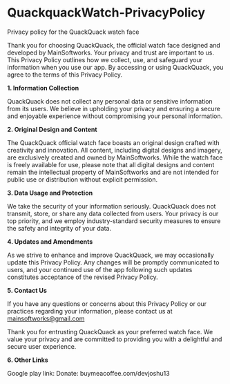 # QuackquackWatch-PrivacyPolicy
Privacy policy for the QuackQuack watch face

Thank you for choosing QuackQuack, the official watch face designed and developed by MainSoftworks. Your privacy and trust are important to us. This Privacy Policy outlines how we collect, use, and safeguard your information when you use our app. By accessing or using QuackQuack, you agree to the terms of this Privacy Policy.

**1. Information Collection**

QuackQuack does not collect any personal data or sensitive information from its users. We believe in upholding your privacy and ensuring a secure and enjoyable experience without compromising your personal information.

**2. Original Design and Content**

The QuackQuack official watch face boasts an original design crafted with creativity and innovation. All content, including digital designs and imagery, are exclusively created and owned by MainSoftworks. While the watch face is freely available for use, please note that all digital designs and content remain the intellectual property of MainSoftworks and are not intended for public use or distribution without explicit permission.

**3. Data Usage and Protection**

We take the security of your information seriously. QuackQuack does not transmit, store, or share any data collected from users. Your privacy is our top priority, and we employ industry-standard security measures to ensure the safety and integrity of your data.

**4. Updates and Amendments**

As we strive to enhance and improve QuackQuack, we may occasionally update this Privacy Policy. Any changes will be promptly communicated to users, and your continued use of the app following such updates constitutes acceptance of the revised Privacy Policy.

**5. Contact Us**

If you have any questions or concerns about this Privacy Policy or our practices regarding your information, please contact us at mainsoftworks@gmail.com

Thank you for entrusting QuackQuack as your preferred watch face. We value your privacy and are committed to providing you with a delightful and secure user experience.


**6. Other Links**

Google play link: 
Donate: buymeacoffee.com/devjoshu13